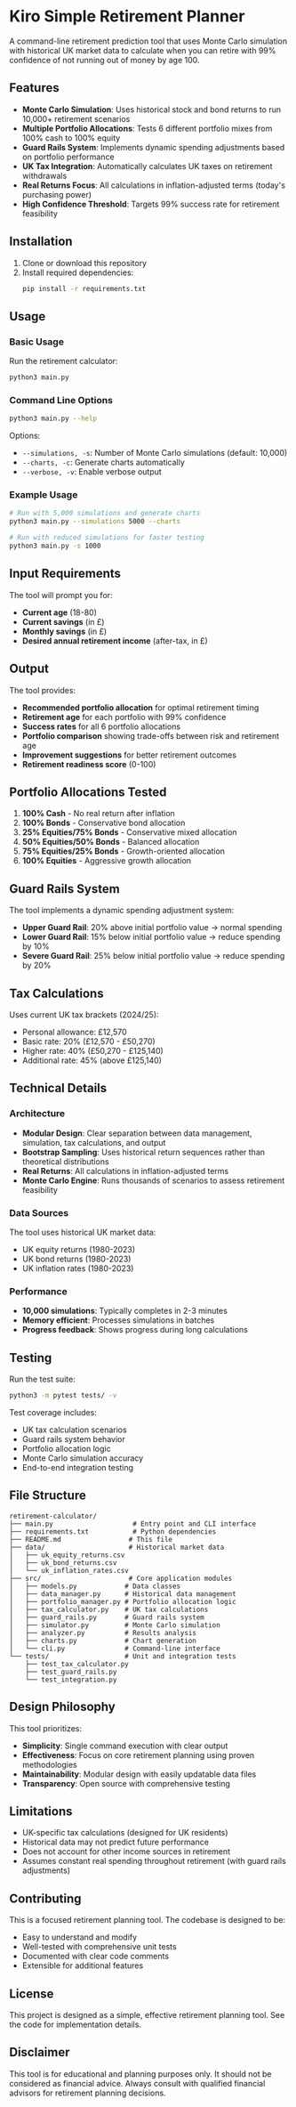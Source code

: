 # Kiro Simple Retirement Planner

A command-line retirement prediction tool that uses Monte Carlo simulation with historical UK market data to calculate when you can retire with 99% confidence of not running out of money by age 100.

## Features

- **Monte Carlo Simulation**: Uses historical stock and bond returns to run 10,000+ retirement scenarios
- **Multiple Portfolio Allocations**: Tests 6 different portfolio mixes from 100% cash to 100% equity
- **Guard Rails System**: Implements dynamic spending adjustments based on portfolio performance  
- **UK Tax Integration**: Automatically calculates UK taxes on retirement withdrawals
- **Real Returns Focus**: All calculations in inflation-adjusted terms (today's purchasing power)
- **High Confidence Threshold**: Targets 99% success rate for retirement feasibility

## Installation

1. Clone or download this repository
2. Install required dependencies:
   ```bash
   pip install -r requirements.txt
   ```

## Usage

### Basic Usage

Run the retirement calculator:
```bash
python3 main.py
```

### Command Line Options

```bash
python3 main.py --help
```

Options:
- `--simulations, -s`: Number of Monte Carlo simulations (default: 10,000)
- `--charts, -c`: Generate charts automatically
- `--verbose, -v`: Enable verbose output

### Example Usage

```bash
# Run with 5,000 simulations and generate charts
python3 main.py --simulations 5000 --charts

# Run with reduced simulations for faster testing
python3 main.py -s 1000
```

## Input Requirements

The tool will prompt you for:
- **Current age** (18-80)
- **Current savings** (in £)
- **Monthly savings** (in £)
- **Desired annual retirement income** (after-tax, in £)

## Output

The tool provides:
- **Recommended portfolio allocation** for optimal retirement timing
- **Retirement age** for each portfolio with 99% confidence
- **Success rates** for all 6 portfolio allocations
- **Portfolio comparison** showing trade-offs between risk and retirement age
- **Improvement suggestions** for better retirement outcomes
- **Retirement readiness score** (0-100)

## Portfolio Allocations Tested

1. **100% Cash** - No real return after inflation
2. **100% Bonds** - Conservative bond allocation
3. **25% Equities/75% Bonds** - Conservative mixed allocation
4. **50% Equities/50% Bonds** - Balanced allocation
5. **75% Equities/25% Bonds** - Growth-oriented allocation
6. **100% Equities** - Aggressive growth allocation

## Guard Rails System

The tool implements a dynamic spending adjustment system:
- **Upper Guard Rail**: 20% above initial portfolio value → normal spending
- **Lower Guard Rail**: 15% below initial portfolio value → reduce spending by 10%
- **Severe Guard Rail**: 25% below initial portfolio value → reduce spending by 20%

## Tax Calculations

Uses current UK tax brackets (2024/25):
- Personal allowance: £12,570
- Basic rate: 20% (£12,570 - £50,270)
- Higher rate: 40% (£50,270 - £125,140)
- Additional rate: 45% (above £125,140)

## Technical Details

### Architecture

- **Modular Design**: Clear separation between data management, simulation, tax calculations, and output
- **Bootstrap Sampling**: Uses historical return sequences rather than theoretical distributions
- **Real Returns**: All calculations in inflation-adjusted terms
- **Monte Carlo Engine**: Runs thousands of scenarios to assess retirement feasibility

### Data Sources

The tool uses historical UK market data:
- UK equity returns (1980-2023)
- UK bond returns (1980-2023)
- UK inflation rates (1980-2023)

### Performance

- **10,000 simulations**: Typically completes in 2-3 minutes
- **Memory efficient**: Processes simulations in batches
- **Progress feedback**: Shows progress during long calculations

## Testing

Run the test suite:
```bash
python3 -m pytest tests/ -v
```

Test coverage includes:
- UK tax calculation scenarios
- Guard rails system behavior
- Portfolio allocation logic
- Monte Carlo simulation accuracy
- End-to-end integration testing

## File Structure

```
retirement-calculator/
├── main.py                    # Entry point and CLI interface
├── requirements.txt           # Python dependencies
├── README.md                 # This file
├── data/                     # Historical market data
│   ├── uk_equity_returns.csv
│   ├── uk_bond_returns.csv
│   └── uk_inflation_rates.csv
├── src/                      # Core application modules
│   ├── models.py            # Data classes
│   ├── data_manager.py      # Historical data management
│   ├── portfolio_manager.py # Portfolio allocation logic
│   ├── tax_calculator.py    # UK tax calculations
│   ├── guard_rails.py       # Guard rails system
│   ├── simulator.py         # Monte Carlo simulation
│   ├── analyzer.py          # Results analysis
│   ├── charts.py            # Chart generation
│   └── cli.py               # Command-line interface
└── tests/                   # Unit and integration tests
    ├── test_tax_calculator.py
    ├── test_guard_rails.py
    └── test_integration.py
```

## Design Philosophy

This tool prioritizes:
- **Simplicity**: Single command execution with clear output
- **Effectiveness**: Focus on core retirement planning using proven methodologies
- **Maintainability**: Modular design with easily updatable data files
- **Transparency**: Open source with comprehensive testing

## Limitations

- UK-specific tax calculations (designed for UK residents)
- Historical data may not predict future performance
- Does not account for other income sources in retirement
- Assumes constant real spending throughout retirement (with guard rails adjustments)

## Contributing

This is a focused retirement planning tool. The codebase is designed to be:
- Easy to understand and modify
- Well-tested with comprehensive unit tests
- Documented with clear code comments
- Extensible for additional features

## License

This project is designed as a simple, effective retirement planning tool. See the code for implementation details.

## Disclaimer

This tool is for educational and planning purposes only. It should not be considered as financial advice. Always consult with qualified financial advisors for retirement planning decisions.